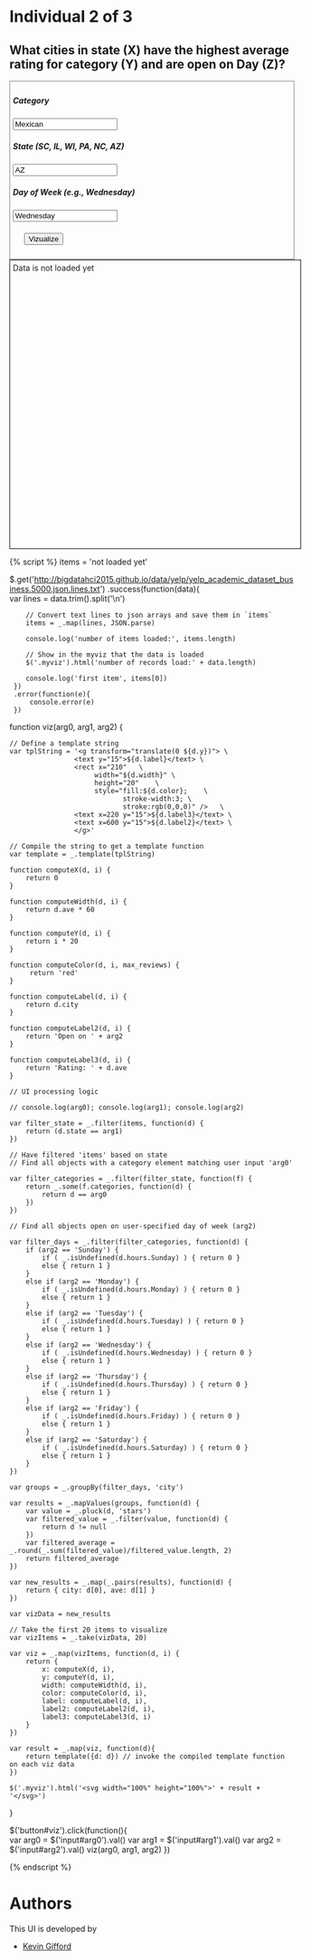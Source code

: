
# Individual 2 of 3

## What cities in state (X) have the highest average rating for category (Y) and are open on Day (Z)?

<div style="border:1px grey solid; padding:5px;">
    <div><h5>Category</h5>
        <input id="arg0" type="text" value="Mexican"/>
    </div>
    <div><h5>State (SC, IL, WI, PA, NC, AZ)</h5>
        <input id="arg1" type="text" value="AZ"/>
    </div>
    <div><h5>Day of Week (e.g., Wednesday)</h5>
        <input id="arg2" type="text" value="Wednesday"/>
    </div>    
    <div style="margin:20px;">
        <button id="viz">Vizualize</button>
    </div>
</div>

<div class="myviz" style="width:100%; height:500px; border: 1px black solid; padding: 5px;">
Data is not loaded yet
</div>

{% script %}
items = 'not loaded yet'

$.get('http://bigdatahci2015.github.io/data/yelp/yelp_academic_dataset_business.5000.json.lines.txt')
    .success(function(data){        
        var lines = data.trim().split('\n')

        // Convert text lines to json arrays and save them in `items`
        items = _.map(lines, JSON.parse)

        console.log('number of items loaded:', items.length)

        // Show in the myviz that the data is loaded
        $('.myviz').html('number of records load:' + data.length)

        console.log('first item', items[0])
     })
     .error(function(e){
         console.error(e)
     })

function viz(arg0, arg1, arg2) {    

    // Define a template string
    var tplString = '<g transform="translate(0 ${d.y})"> \
                    <text y="15">${d.label}</text> \
                    <rect x="210"   \
                         width="${d.width}" \
                         height="20"    \
                         style="fill:${d.color};    \
                                stroke-width:3; \
                                stroke:rgb(0,0,0)" />   \
                    <text x=220 y="15">${d.label3}</text> \
                    <text x=600 y="15">${d.label2}</text> \
                    </g>'

    // Compile the string to get a template function
    var template = _.template(tplString)

    function computeX(d, i) {
        return 0
    }

    function computeWidth(d, i) {        
        return d.ave * 60
    }

    function computeY(d, i) {
        return i * 20
    }

    function computeColor(d, i, max_reviews) {
         return 'red'
    }

    function computeLabel(d, i) {
        return d.city
    }

    function computeLabel2(d, i) {
        return 'Open on ' + arg2
    }

    function computeLabel3(d, i) {
        return 'Rating: ' + d.ave 
    }

    // UI processing logic

    // console.log(arg0); console.log(arg1); console.log(arg2)

    var filter_state = _.filter(items, function(d) {
        return (d.state == arg1)
    })

    // Have filtered 'items' based on state
    // Find all objects with a category element matching user input 'arg0'

    var filter_categories = _.filter(filter_state, function(f) {
        return _.some(f.categories, function(d) {
            return d == arg0
        })
    })

    // Find all objects open on user-specified day of week (arg2)

    var filter_days = _.filter(filter_categories, function(d) {
        if (arg2 == 'Sunday') {
            if ( _.isUndefined(d.hours.Sunday) ) { return 0 }
            else { return 1 }
        }
        else if (arg2 == 'Monday') {
            if ( _.isUndefined(d.hours.Monday) ) { return 0 }
            else { return 1 }
        }
        else if (arg2 == 'Tuesday') {
            if ( _.isUndefined(d.hours.Tuesday) ) { return 0 }
            else { return 1 }
        }
        else if (arg2 == 'Wednesday') {
            if ( _.isUndefined(d.hours.Wednesday) ) { return 0 }
            else { return 1 }
        }
        else if (arg2 == 'Thursday') {
            if ( _.isUndefined(d.hours.Thursday) ) { return 0 }
            else { return 1 }
        }
        else if (arg2 == 'Friday') {
            if ( _.isUndefined(d.hours.Friday) ) { return 0 }
            else { return 1 }
        }
        else if (arg2 == 'Saturday') {
            if ( _.isUndefined(d.hours.Saturday) ) { return 0 }
            else { return 1 }
        }
    })

    var groups = _.groupBy(filter_days, 'city')

    var results = _.mapValues(groups, function(d) {
        var value = _.pluck(d, 'stars')
        var filtered_value = _.filter(value, function(d) {
            return d != null
        })
        var filtered_average = _.round(_.sum(filtered_value)/filtered_value.length, 2)
        return filtered_average
    })

    var new_results = _.map(_.pairs(results), function(d) {
        return { city: d[0], ave: d[1] }
    })

    var vizData = new_results

    // Take the first 20 items to visualize    
    var vizItems = _.take(vizData, 20)

    var viz = _.map(vizItems, function(d, i) {                
        return {
            x: computeX(d, i),
            y: computeY(d, i),
            width: computeWidth(d, i),
            color: computeColor(d, i),
            label: computeLabel(d, i),
            label2: computeLabel2(d, i),
            label3: computeLabel3(d, i)
        }
    })

    var result = _.map(viz, function(d){
        return template({d: d}) // invoke the compiled template function on each viz data
    })

    $('.myviz').html('<svg width="100%" height="100%">' + result + '</svg>')
}

$('button#viz').click(function(){    
    var arg0 = $('input#arg0').val()
    var arg1 = $('input#arg1').val()
    var arg2 = $('input#arg2').val()
    viz(arg0, arg1, arg2)
})  

{% endscript %}

# Authors

This UI is developed by
* [Kevin Gifford](http://github.com/kevinkgifford)


